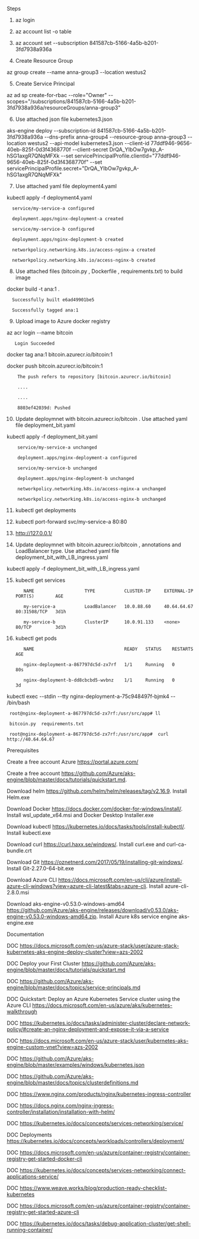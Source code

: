 Steps

1. az login

2. az account list -o table

3. az account set --subscription 841587cb-5166-4a5b-b201-3fd7938a936a

4. Create Resource Group 

az group create --name anna-group3 --location westus2

5. Create Service Principal

az ad sp create-for-rbac --role="Owner" --scopes="/subscriptions/841587cb-5166-4a5b-b201-3fd7938a936a/resourceGroups/anna-group3"

6. Use  attached json file kubernetes3.json 

aks-engine deploy --subscription-id 841587cb-5166-4a5b-b201-3fd7938a936a  --dns-prefix anna-group4  --resource-group anna-group3 --location westus2  --api-model  kubernetes3.json  --client-id 77ddf946-9656-40eb-825f-0d3f4368770f   --client-secret DrQA_YIbOw7gvkp_A-hSG1axgR7QNqMFXk  --set servicePrincipalProfile.clientId="77ddf946-9656-40eb-825f-0d3f4368770f" --set servicePrincipalProfile.secret="DrQA_YIbOw7gvkp_A-hSG1axgR7QNqMFXk"

7. Use  attached yaml file deployment4.yaml

kubectl  apply -f  deployment4.yaml

      service/my-service-a configured

      deployment.apps/nginx-deployment-a created

      service/my-service-b configured

      deployment.apps/nginx-deployment-b created

      networkpolicy.networking.k8s.io/access-nginx-a created

      networkpolicy.networking.k8s.io/access-nginx-b created

8. Use attached files (bitcoin.py , Dockerfile , requirements.txt) to build image

docker build -t ana:1  .

      Successfully built e6ad49901be5
      
      Successfully tagged ana:1
      
 9. Upload image to Azure docker registry
 
 az acr login --name bitcoin
      
       Login Succeeded
 
 docker tag ana:1 bitcoin.azurecr.io/bitcoin:1
 
 docker push bitcoin.azurecr.io/bitcoin:1
 
        The push refers to repository [bitcoin.azurecr.io/bitcoin]
        
        ....
        
        ....
        
        8803ef42039d: Pushed
 
 10. Update deploymnet with bitcoin.azurecr.io/bitcoin . Use  attached yaml file deployment_bit.yaml
 
 kubectl  apply -f  deployment_bit.yaml
 
        service/my-service-a unchanged
        
        deployment.apps/nginx-deployment-a configured
        
        service/my-service-b unchanged
        
        deployment.apps/nginx-deployment-b unchanged
        
        networkpolicy.networking.k8s.io/access-nginx-a unchanged
        
        networkpolicy.networking.k8s.io/access-nginx-b unchanged
 
 11. kubectl get deployments
 
 12. kubectl port-forward svc/my-service-a 80:80

 13. http://127.0.0.1/
 
 14. Update deploymnet with bitcoin.azurecr.io/bitcoin , annotations and LoadBalancer type. Use  attached yaml file deployment_bit_with_LB_ingress.yaml
 
 kubectl  apply -f  deployment_bit_with_LB_ingress.yaml
 
 15. kubectl  get services
 
            NAME                   TYPE           CLUSTER-IP     EXTERNAL-IP   PORT(S)        AGE

            my-service-a           LoadBalancer   10.0.88.60     40.64.64.67   80:31508/TCP   3d1h

            my-service-b           ClusterIP      10.0.91.133    <none>        80/TCP         3d1h
 
 16. kubectl  get pods
 
            NAME                                  READY   STATUS    RESTARTS   AGE

            nginx-deployment-a-867797dc5d-zx7rf   1/1     Running   0          80s
            
            nginx-deployment-b-dd8cbcbd5-wvbnz    1/1     Running   0          3d
 
 
 kubectl  exec --stdin --tty nginx-deployment-a-75c948497f-bjmk4 -- /bin/bash
 
     root@nginx-deployment-a-867797dc5d-zx7rf:/usr/src/app# ll
     
     bitcoin.py  requirements.txt
     
     root@nginx-deployment-a-867797dc5d-zx7rf:/usr/src/app#  curl http://40.64.64.67
     
 
Prerequisites

Create a free account Azure  https://portal.azure.com/

Create a free account https://github.com/Azure/aks-engine/blob/master/docs/tutorials/quickstart.md.

Download helm https://github.com/helm/helm/releases/tag/v2.16.9.
Install Helm.exe

Download Docker https://docs.docker.com/docker-for-windows/install/.
Install wsl_update_x64.msi and Docker Desktop Installer.exe

Download kubectl https://kubernetes.io/docs/tasks/tools/install-kubectl/.
Install kubectl.exe

Download curl	https://curl.haxx.se/windows/.
Install curl.exe and curl-ca-bundle.crt

Download Git 	https://oznetnerd.com/2017/05/19/installing-git-windows/.
Install Git-2.27.0-64-bit.exe

Download Azure CLI https://docs.microsoft.com/en-us/cli/azure/install-azure-cli-windows?view=azure-cli-latest&tabs=azure-cli.
Install azure-cli-2.8.0.msi

Download aks-engine-v0.53.0-windows-amd64 https://github.com/Azure/aks-engine/releases/download/v0.53.0/aks-engine-v0.53.0-windows-amd64.zip.
Install Azure k8s  service  engine aks-engine.exe

Documentation

DOC  https://docs.microsoft.com/en-us/azure-stack/user/azure-stack-kubernetes-aks-engine-deploy-cluster?view=azs-2002

DOC  Deploy your First Cluster https://github.com/Azure/aks-engine/blob/master/docs/tutorials/quickstart.md

DOC  https://github.com/Azure/aks-engine/blob/master/docs/topics/service-principals.md

DOC  Quickstart: Deploy an Azure Kubernetes Service cluster using the Azure CLI https://docs.microsoft.com/en-us/azure/aks/kubernetes-walkthrough

DOC  https://kubernetes.io/docs/tasks/administer-cluster/declare-network-policy/#create-an-nginx-deployment-and-expose-it-via-a-service

DOC  https://docs.microsoft.com/en-us/azure-stack/user/kubernetes-aks-engine-custom-vnet?view=azs-2002
   
DOC  https://github.com/Azure/aks-engine/blob/master/examples/windows/kubernetes.json

DOC  https://github.com/Azure/aks-engine/blob/master/docs/topics/clusterdefinitions.md

DOC  https://www.nginx.com/products/nginx/kubernetes-ingress-controller

DOC  https://docs.nginx.com/nginx-ingress-controller/installation/installation-with-helm/

DOC  https://kubernetes.io/docs/concepts/services-networking/service/

DOC  Deployments https://kubernetes.io/docs/concepts/workloads/controllers/deployment/

DOC  https://docs.microsoft.com/en-us/azure/container-registry/container-registry-get-started-docker-cli

DOC  https://kubernetes.io/docs/concepts/services-networking/connect-applications-service/

DOC  https://www.weave.works/blog/production-ready-checklist-kubernetes

DOC  https://docs.microsoft.com/en-us/azure/container-registry/container-registry-get-started-azure-cli

DOC  https://kubernetes.io/docs/tasks/debug-application-cluster/get-shell-running-container/






